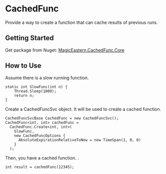 # CachedFunc

Provide a way to create a function that can cache results of previous runs. 

## Getting Started

Get package from Nuget: [MagicEastern.CachedFunc.Core](https://www.nuget.org/packages/MagicEastern.CachedFunc.Core/)


## How to Use

Assume there is a slow running function.

```
static int SlowFunc(int n) {
    Thread.Sleep(1000);
    return n;
}
```
Create a CachedFuncSvc object. It will be used to create a cached function.

```
CachedFuncSvcBase CachedFunc = new CachedFuncSvc();
CachedFunc<int, int> cachedFunc = 
  CachedFunc.Create<int, int>(
    SlowFunc, 
    new CachedFuncOptions { 
      AbsoluteExpirationRelativeToNow = new TimeSpan(1, 0, 0) 
    }
  );
```

Then, you have a cached function. .

```
int result = cachedFunc(12345);
```

